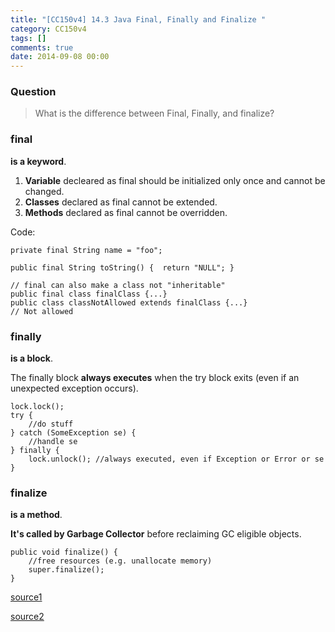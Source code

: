 ```yaml
---
title: "[CC150v4] 14.3 Java Final, Finally and Finalize "
category: CC150v4
tags: []
comments: true
date: 2014-09-08 00:00
---
```



### Question

> What is the difference between Final, Finally, and finalize?

### final

**is a keyword**.

1. **Variable** decleared as final should be initialized only once and cannot be changed.
1. **Classes** declared as final cannot be extended.
1. **Methods** declared as final cannot be overridden.

Code:

    private final String name = "foo";

    public final String toString() {  return "NULL"; }

    // final can also make a class not "inheritable"
    public final class finalClass {...}
    public class classNotAllowed extends finalClass {...}
    // Not allowed

### finally

**is a block**.

The finally block **always executes** when the try block exits (even if an unexpected exception occurs).

    lock.lock();
    try {
        //do stuff
    } catch (SomeException se) {
        //handle se
    } finally {
        lock.unlock(); //always executed, even if Exception or Error or se
    }

### finalize

**is a method**.

**It's called by Garbage Collector** before reclaiming GC eligible objects.

    public void finalize() {
        //free resources (e.g. unallocate memory)
        super.finalize();
    }

[source1](http://www.java2novice.com/java_interview_questions/final-finally-finalize/)

[source2](http://javarevisited.blogspot.sg/2012/11/difference-between-final-finally-and-finalize-java.html)
